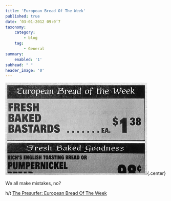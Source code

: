 ```yaml
---
title: 'European Bread Of The Week'
published: true
date: ’03-01-2012 09:0’7
taxonomy:
    category:
        - blog
    tag:
        - General
summary:
    enabled: '1'
subhead: " "
header_image: '0'
---
```


![Price sticker, misspelling batard as bastard](eubrbaked.jpg){.center}

We all make mistakes, no?

h/t [The Presurfer: European Bread Of The Week](http://presurfer.blogspot.com/2012/01/european-bread-of-week.html)